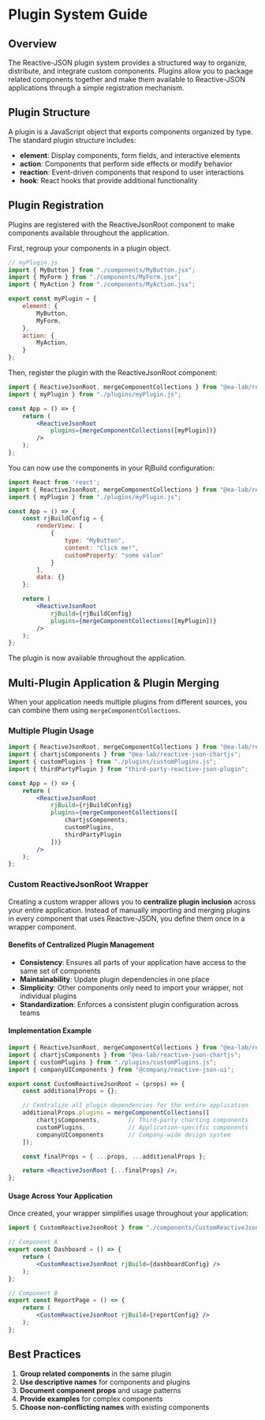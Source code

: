# Plugin System Guide

## Overview

The Reactive-JSON plugin system provides a structured way to organize, distribute, and integrate custom components. Plugins allow you to package related components together and make them available to Reactive-JSON applications through a simple registration mechanism.

## Plugin Structure

A plugin is a JavaScript object that exports components organized by type. The standard plugin structure includes:

- **element**: Display components, form fields, and interactive elements
- **action**: Components that perform side effects or modify behavior
- **reaction**: Event-driven components that respond to user interactions
- **hook**: React hooks that provide additional functionality

## Plugin Registration

Plugins are registered with the ReactiveJsonRoot component to make components available throughout the application.

First, regroup your components in a plugin object.

```jsx
// myPlugin.js
import { MyButton } from "./components/MyButton.jsx";
import { MyForm } from "./components/MyForm.jsx";
import { MyAction } from "./components/MyAction.jsx";

export const myPlugin = {
    element: {
        MyButton,
        MyForm,
    },
    action: {
        MyAction,
    }
};
```

Then, register the plugin with the ReactiveJsonRoot component:

```jsx
import { ReactiveJsonRoot, mergeComponentCollections } from "@ea-lab/reactive-json";
import { myPlugin } from "./plugins/myPlugin.js";

const App = () => {
    return (
        <ReactiveJsonRoot
            plugins={mergeComponentCollections([myPlugin])}
        />
    );
};
```

You can now use the components in your RjBuild configuration:

```jsx
import React from 'react';
import { ReactiveJsonRoot, mergeComponentCollections } from "@ea-lab/reactive-json";
import { myPlugin } from "./plugins/myPlugin.js";

const App = () => {
    const rjBuildConfig = {
        renderView: [
            {
                type: "MyButton",
                content: "Click me!",
                customProperty: "some value"
            }
        ],
        data: {}
    };

    return (
        <ReactiveJsonRoot
            rjBuild={rjBuildConfig}
            plugins={mergeComponentCollections([myPlugin])}
        />
    );
};
```

The plugin is now available throughout the application.

## Multi-Plugin Application & Plugin Merging

When your application needs multiple plugins from different sources, you can combine them using `mergeComponentCollections`.

### Multiple Plugin Usage

```jsx
import { ReactiveJsonRoot, mergeComponentCollections } from "@ea-lab/reactive-json";
import { chartjsComponents } from "@ea-lab/reactive-json-chartjs";
import { customPlugins } from "./plugins/customPlugins.js";
import { thirdPartyPlugin } from "third-party-reactive-json-plugin";

const App = () => {
    return (
        <ReactiveJsonRoot
            rjBuild={rjBuildConfig}
            plugins={mergeComponentCollections([
                chartjsComponents,
                customPlugins,
                thirdPartyPlugin
            ])}
        />
    );
};
```

### Custom ReactiveJsonRoot Wrapper

Creating a custom wrapper allows you to **centralize plugin inclusion** across your entire application. Instead of manually importing and merging plugins in every component that uses Reactive-JSON, you define them once in a wrapper component.

#### Benefits of Centralized Plugin Management

- **Consistency**: Ensures all parts of your application have access to the same set of components
- **Maintainability**: Update plugin dependencies in one place
- **Simplicity**: Other components only need to import your wrapper, not individual plugins
- **Standardization**: Enforces a consistent plugin configuration across teams

#### Implementation Example

```jsx
import { ReactiveJsonRoot, mergeComponentCollections } from "@ea-lab/reactive-json";
import { chartjsComponents } from "@ea-lab/reactive-json-chartjs";
import { customPlugins } from "./plugins/customPlugins.js";
import { companyUIComponents } from "@company/reactive-json-ui";

export const CustomReactiveJsonRoot = (props) => {
    const additionalProps = {};

    // Centralize all plugin dependencies for the entire application
    additionalProps.plugins = mergeComponentCollections([
        chartjsComponents,        // Third-party charting components
        customPlugins,            // Application-specific components  
        companyUIComponents       // Company-wide design system
    ]);

    const finalProps = { ...props, ...additionalProps };

    return <ReactiveJsonRoot {...finalProps} />;
};
```

#### Usage Across Your Application

Once created, your wrapper simplifies usage throughout your application:

```jsx
import { CustomReactiveJsonRoot } from "./components/CustomReactiveJsonRoot";

// Component A
export const Dashboard = () => {
    return (
        <CustomReactiveJsonRoot rjBuild={dashboardConfig} />
    );
};

// Component B  
export const ReportPage = () => {
    return (
        <CustomReactiveJsonRoot rjBuild={reportConfig} />
    );
};
```

## Best Practices

1. **Group related components** in the same plugin
2. **Use descriptive names** for components and plugins
3. **Document component props** and usage patterns
4. **Provide examples** for complex components
5. **Choose non-conflicting names** with existing components